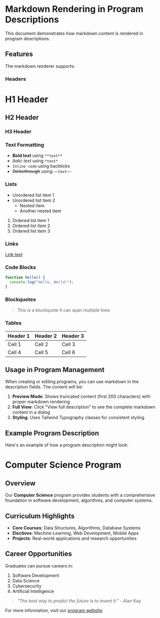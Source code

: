 # Markdown Rendering in Program Descriptions

This document demonstrates how markdown content is rendered in program descriptions.

## Features

The markdown renderer supports:

### Headers

# H1 Header

## H2 Header

### H3 Header

### Text Formatting

- **Bold text** using `**text**`
- _Italic text_ using `*text*`
- `Inline code` using backticks
- ~~Strikethrough~~ using `~~text~~`

### Lists

- Unordered list item 1
- Unordered list item 2
  - Nested item
  - Another nested item

1. Ordered list item 1
2. Ordered list item 2
3. Ordered list item 3

### Links

[Link text](https://example.com)

### Code Blocks

```javascript
function hello() {
  console.log("Hello, World!");
}
```

### Blockquotes

> This is a blockquote
> It can span multiple lines

### Tables

| Header 1 | Header 2 | Header 3 |
| -------- | -------- | -------- |
| Cell 1   | Cell 2   | Cell 3   |
| Cell 4   | Cell 5   | Cell 6   |

## Usage in Program Management

When creating or editing programs, you can use markdown in the description fields. The content will be:

1. **Preview Mode**: Shows truncated content (first 200 characters) with proper markdown rendering
2. **Full View**: Click "View full description" to see the complete markdown content in a dialog
3. **Styling**: Uses Tailwind Typography classes for consistent styling

## Example Program Description

Here's an example of how a program description might look:

# Computer Science Program

## Overview

Our **Computer Science** program provides students with a comprehensive foundation in software development, algorithms, and computer systems.

## Curriculum Highlights

- **Core Courses**: Data Structures, Algorithms, Database Systems
- **Electives**: Machine Learning, Web Development, Mobile Apps
- **Projects**: Real-world applications and research opportunities

## Career Opportunities

Graduates can pursue careers in:

1. Software Development
2. Data Science
3. Cybersecurity
4. Artificial Intelligence

> _"The best way to predict the future is to invent it."_ - Alan Kay

For more information, visit our [program website](https://example.com/cs-program).
